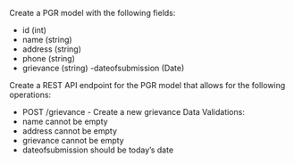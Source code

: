 Create a PGR model with the following fields:
- id (int)
- name (string)
- address (string)
- phone (string)
- grievance (string)
  -dateofsubmission (Date)

Create a REST API endpoint for the PGR model that allows for the following operations:
- POST /grievance - Create a new grievance
  Data Validations:
- name cannot be empty
- address cannot be empty
- grievance cannot be empty
- dateofsubmission should be today’s date